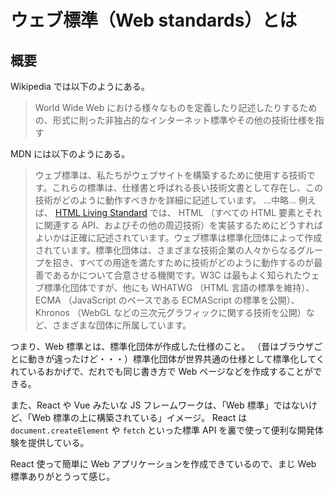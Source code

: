 # ウェブ標準（Web standards）とは

## 概要

Wikipedia では以下のようにある。

> World Wide Web における様々なものを定義したり記述したりするための、形式に則った非独占的なインターネット標準やその他の技術仕様を指す

MDN には以下のようにある。

> ウェブ標準は、私たちがウェブサイトを構築するために使用する技術です。これらの標準は、仕様書と呼ばれる長い技術文書として存在し、この技術がどのように動作すべきかを詳細に記述しています。 ...中略... 例えば、 [HTML Living Standard](https://html.spec.whatwg.org/multipage/) では、 HTML （すべての HTML 要素とそれに関連する API、およびその他の周辺技術）を実装するためにどうすればよいかは正確に記述されています。ウェブ標準は標準化団体によって作成されています。標準化団体は、さまざまな技術企業の人々からなるグループを招き、すべての用途を満たすために技術がどのように動作するのが最善であるかについて合意させる機関です。W3C は最もよく知られたウェブ標準化団体ですが、他にも WHATWG （HTML 言語の標準を維持）、 ECMA （JavaScript のベースである ECMAScript の標準を公開）、 Khronos （WebGL などの三次元グラフィックに関する技術を公開）など、さまざまな団体に所属しています。

つまり、Web 標準とは、標準化団体が作成した仕様のこと。
（昔はブラウザごとに動きが違ったけど・・・）標準化団体が世界共通の仕様として標準化してくれているおかげで、だれでも同じ書き方で Web ページなどを作成することができる。

また、React や Vue みたいな JS フレームワークは、「Web 標準」ではないけど、「Web 標準の上に構築されている」イメージ。
React は `document.createElement` や `fetch` といった標準 API を裏で使って便利な開発体験を提供している。

React 使って簡単に Web アプリケーションを作成できているので、まじ Web 標準ありがとうって感じ。
